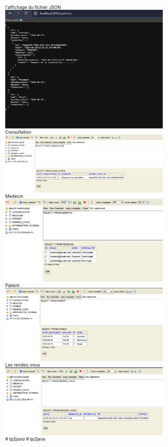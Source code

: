 l'affichage du fichier JSON ![img_5.png](img_5.png)
Consultation ![img.png](img.png)
Medecin ![img_1.png](img_1.png)
Patient ![img_2.png](img_2.png)
Les rendez-vous ![img_3.png](img_3.png)
#   t p 2 _ j a v a 
 
 #   t p 2 _ j a v a 
 
 